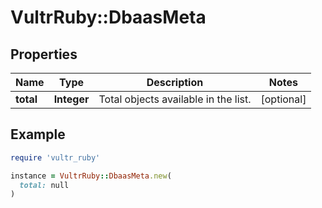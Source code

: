 # VultrRuby::DbaasMeta

## Properties

| Name | Type | Description | Notes |
| ---- | ---- | ----------- | ----- |
| **total** | **Integer** | Total objects available in the list. | [optional] |

## Example

```ruby
require 'vultr_ruby'

instance = VultrRuby::DbaasMeta.new(
  total: null
)
```

